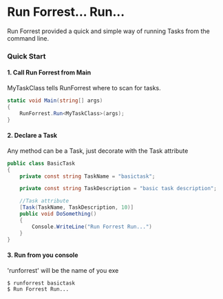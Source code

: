 # Run Forrest... Run...

Run Forrest provided a quick and simple way of running Tasks from the command line.

### Quick Start
#### 1. Call Run Forrest from Main
MyTaskClass tells RunForrest where to scan for tasks.

```csharp
static void Main(string[] args)
{
    RunForrest.Run<MyTaskClass>(args);
}
```
#### 2. Declare a Task
Any method can be a Task, just decorate with the Task attribute
```csharp
public class BasicTask
{
    private const string TaskName = "basictask";

    private const string TaskDescription = "basic task description";

    //Task attribute
    [Task(TaskName, TaskDescription, 10)]
    public void DoSomething()
    {
        Console.WriteLine("Run Forrest Run...")
    }
}
```

#### 3. Run from you console
'runforrest' will be the name of you exe
```sh
$ runforrest basictask
$ Run Forrest Run...
```

